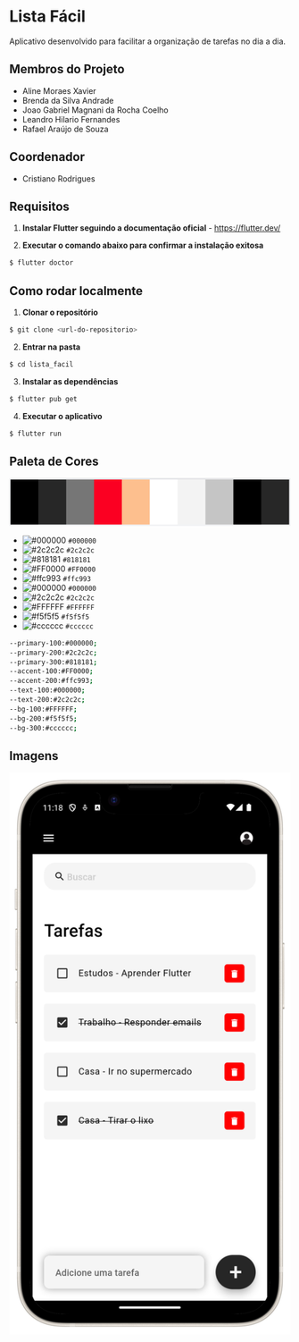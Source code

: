 # Lista Fácil

Aplicativo desenvolvido para facilitar a organização de tarefas no dia a dia.

## Membros do Projeto

- Aline Moraes Xavier
- Brenda da Silva Andrade
- Joao Gabriel Magnani da Rocha Coelho
- Leandro Hilario Fernandes
- Rafael Araújo de Souza

## Coordenador

- Cristiano Rodrigues

## Requisitos

1. **Instalar Flutter seguindo a documentação oficial** - https://flutter.dev/

2. **Executar o comando abaixo para confirmar a instalação exitosa**
```bash
$ flutter doctor
```

## Como rodar localmente

1. **Clonar o repositório**
```bash
$ git clone <url-do-repositorio>
```

2. **Entrar na pasta**
```bash
$ cd lista_facil
```

3. **Instalar as dependências**
```bash
$ flutter pub get
```

4. **Executar o aplicativo**
```bash
$ flutter run
```

## Paleta de Cores

<p align="center">
    <img src="./docs/color-palette.png">
</p>

- ![#000000](https://placehold.co/15x15/000000/000000.png) `#000000`
- ![#2c2c2c](https://placehold.co/15x15/2c2c2c/2c2c2c.png) `#2c2c2c`
- ![#818181](https://placehold.co/15x15/818181/818181.png) `#818181`
- ![#FF0000](https://placehold.co/15x15/FF0000/FF0000.png) `#FF0000`
- ![#ffc993](https://placehold.co/15x15/ffc993/ffc993.png) `#ffc993`
- ![#000000](https://placehold.co/15x15/000000/000000.png) `#000000`
- ![#2c2c2c](https://placehold.co/15x15/2c2c2c/2c2c2c.png) `#2c2c2c`
- ![#FFFFFF](https://placehold.co/15x15/FFFFFF/FFFFFF.png) `#FFFFFF`
- ![#f5f5f5](https://placehold.co/15x15/f5f5f5/f5f5f5.png) `#f5f5f5`
- ![#cccccc](https://placehold.co/15x15/cccccc/cccccc.png) `#cccccc`

```bash
--primary-100:#000000;
--primary-200:#2c2c2c;
--primary-300:#818181;
--accent-100:#FF0000;
--accent-200:#ffc993;
--text-100:#000000;
--text-200:#2c2c2c;
--bg-100:#FFFFFF;
--bg-200:#f5f5f5;
--bg-300:#cccccc;
```

## Imagens

![Lista Fácil](./docs/application.png)
